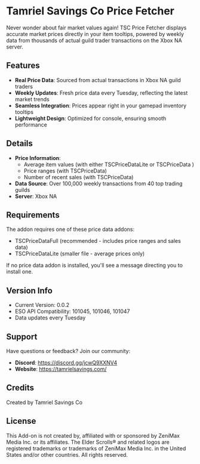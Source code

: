 # Tamriel Savings Co Price Fetcher

Never wonder about fair market values again! TSC Price Fetcher displays accurate market prices directly in your item tooltips, powered by weekly data from thousands of actual guild trader transactions on the Xbox NA server.

## Features

- **Real Price Data**: Sourced from actual transactions in Xbox NA guild traders
- **Weekly Updates**: Fresh price data every Tuesday, reflecting the latest market trends
- **Seamless Integration**: Prices appear right in your gamepad inventory tooltips
- **Lightweight Design**: Optimized for console, ensuring smooth performance

## Details

- **Price Information**: 
  - Average item values (with either TSCPriceDataLite or TSCPriceData )
  - Price ranges (with TSCPriceData)
  - Number of recent sales (with TSCPriceData)
- **Data Source**: Over 100,000 weekly transactions from 40 top trading guilds
- **Server**: Xbox NA

## Requirements

The addon requires one of these price data addons:
- TSCPriceDataFull (recommended - includes price ranges and sales data)
- TSCPriceDataLite (smaller file - average prices only)

If no price data addon is installed, you'll see a message directing you to install one.

## Version Info

- Current Version: 0.0.2
- ESO API Compatibility: 101045, 101046, 101047
- Data updates every Tuesday

## Support

Have questions or feedback? Join our community:

- **Discord**: https://discord.gg/jcwQ9XXNV4
- **Website**: https://tamrielsavings.com/

## Credits

Created by Tamriel Savings Co

## License

This Add-on is not created by, affiliated with or sponsored by ZeniMax Media Inc. or its affiliates. 
The Elder Scrolls® and related logos are registered trademarks or trademarks of ZeniMax Media Inc. in the United States and/or other countries. 
All rights reserved.